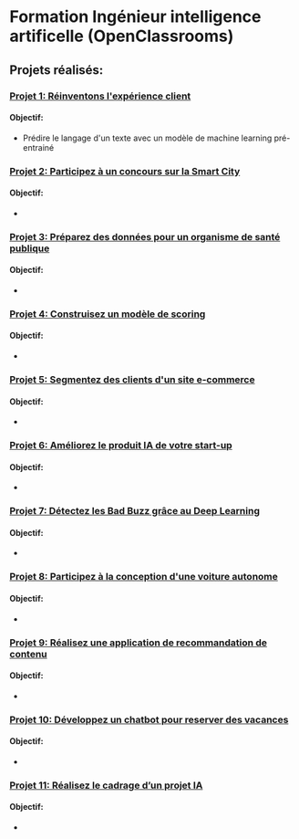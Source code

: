 # Formation Ingénieur intelligence artificelle (OpenClassrooms)

## Projets réalisés:
### [Projet 1: Réinventons l'expérience client](https://github.com/20-100-oc/OC_P01)
#### Objectif: 
- Prédire le langage d'un texte avec un modèle de machine learning pré-entrainé

### [Projet 2: Participez à un concours sur la Smart City](https://github.com/20-100-oc/OC_P02)
#### <space>Objectif: 
- 

### [Projet 3: Préparez des données pour un organisme de santé publique](https://github.com/20-100-oc/OC_P03)
#### Objectif: 
- 

### [Projet 4: Construisez un modèle de scoring](https://github.com/20-100-oc/OC_P04)
#### Objectif: 
- 

### [Projet 5: Segmentez des clients d'un site e-commerce](https://github.com/20-100-oc/OC_P05)
#### Objectif: 
- 

### [Projet 6: Améliorez le produit IA de votre start-up](https://github.com/20-100-oc/OC_PO6)
#### Objectif: 
- 

### [Projet 7: Détectez les Bad Buzz grâce au Deep Learning](https://github.com/20-100-oc/OC_P07)
#### Objectif: 
- 

### [Projet 8: Participez à la conception d'une voiture autonome](https://github.com/20-100-oc/OC_P08)
#### Objectif: 
- 

### [Projet 9: Réalisez une application de recommandation de contenu](https://github.com/20-100-oc/OC_P09)
#### Objectif: 
- 

### [Projet 10: Développez un chatbot pour reserver des vacances](https://github.com/20-100-oc/OC_P10)
#### Objectif: 
- 

### [Projet 11: Réalisez le cadrage d’un projet IA](https://github.com/20-100-oc/OC_P11)
#### Objectif: 
- 

